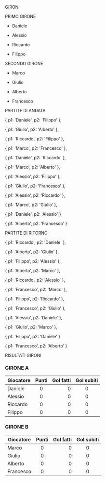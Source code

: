 
GIRONI

PRIMO GIRONE

- Daniele

- Alessio

- Riccardo

- Filippo

SECONDO GIRONE

- Marco

- Giulio

- Alberto

- Francesco

PARTITE DI ANDATA

{ p1: 'Daniele', p2: 'Filippo' },

{ p1: 'Giulio', p2: 'Alberto' },

{ p1: 'Riccardo', p2: 'Filippo' },

{ p1: 'Marco', p2: 'Francesco' },

{ p1: 'Daniele', p2: 'Riccardo' },

{ p1: 'Marco', p2: 'Alberto' },

{ p1: 'Alessio', p2: 'Filippo' },

{ p1: 'Giulio', p2: 'Francesco' },

{ p1: 'Alessio', p2: 'Riccardo' },

{ p1: 'Marco', p2: 'Giulio' },

{ p1: 'Daniele', p2: 'Alessio' }

{ p1: 'Alberto', p2: 'Francesco' }

PARTITE DI RITORNO

{ p1: 'Riccardo', p2: 'Daniele' },

{ p1: 'Alberto', p2: 'Giulio' },

{ p1: 'Filippo', p2: 'Alessio' },

{ p1: 'Alberto', p2: 'Marco' },

{ p1: 'Riccardo', p2: 'Alessio' },

{ p1: 'Francesco', p2: 'Marco' },

{ p1: 'Filippo', p2: 'Riccardo' },

{ p1: 'Francesco', p2: 'Giulio' },

{ p1: 'Alessio', p2: 'Daniele' },

{ p1: 'Giulio', p2: 'Marco' },

{ p1: 'Filippo', p2: 'Daniele' }

{ p1: 'Francesco', p2: 'Alberto' }

RISULTATI GIRONI

### GIRONE A

| Giocatore | Punti | Gol fatti | Gol subiti
|----------|:-------------:|------:|:------:|
| Daniele | 0 | 0 | 0 |
| Alessio | 0 | 0 | 0 |
| Riccardo | 0 | 0 | 0 |
| Filippo | 0 | 0 | 0 |

### GIRONE B

| Giocatore | Punti | Gol fatti | Gol subiti
|----------|:-------------:|------:|:------:|
| Marco | 0 | 0 | 0 |
| Giulio | 0 | 0 | 0 |
| Alberto | 0 | 0 | 0 |
| Francesco | 0 | 0 | 0 |
